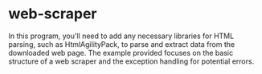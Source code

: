 # web-scraper

In this program, you'll need to add any necessary libraries for HTML parsing, such as HtmlAgilityPack, to parse and extract data from the downloaded web page. The example provided focuses on the basic structure of a web scraper and the exception handling for potential errors.
